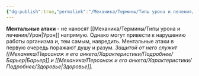 ```yaml
---
{"dg-publish":true,"permalink":"/Механика/Термины/Типы урона и лечения/Подробнее/Ментальные атаки/","noteIcon":"","created":"2025-07-30T10:44:50.924+03:00","updated":"2025-07-29T23:53:01.019+03:00"}
---
```


**Ментальные атаки** - не наносят [[Механика/Термины/Типы урона и лечения/Урон\|Урон]] напрямую. Однако могут привести к нарушению работы организма и, тем самым, навредить. Ментальные атаки в первую очередь поражают душу и разум. *Защитой от него служит [[Механика/Персонаж и его анкета/Характеристики/Подробнее/Барьер\|Барьер]] и [[Механика/Персонаж и его анкета/Характеристики/Подробнее/Здоровье\|Здоровье]].* 